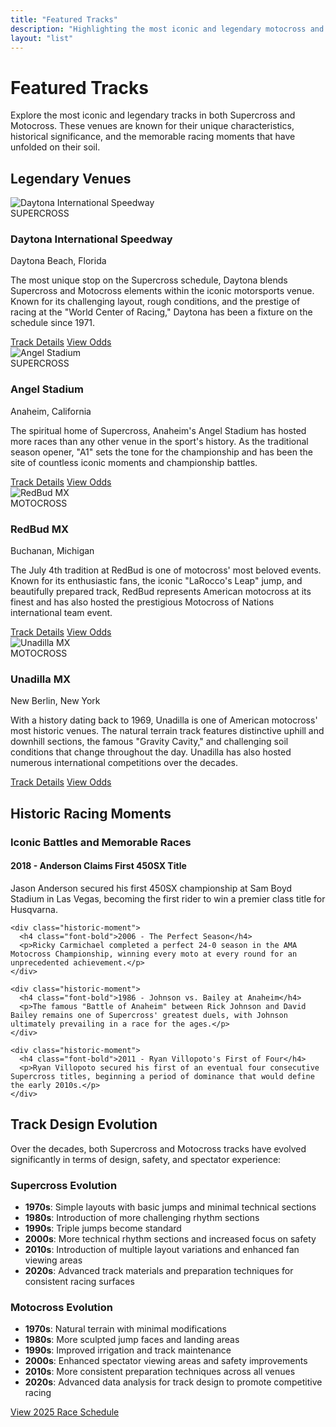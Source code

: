 ```yaml
---
title: "Featured Tracks"
description: "Highlighting the most iconic and legendary motocross and supercross tracks in the championship"
layout: "list"
---
```


# Featured Tracks

Explore the most iconic and legendary tracks in both Supercross and Motocross. These venues are known for their unique characteristics, historical significance, and the memorable racing moments that have unfolded on their soil.

## Legendary Venues

<div class="grid grid-cols-1 md:grid-cols-2 gap-8 my-8">
  <div class="featured-track bg-neutral-100 dark:bg-neutral-800 rounded-lg overflow-hidden shadow-lg">
    <div class="relative">
      <img src="/img/sample/default-track.svg" alt="Daytona International Speedway" class="w-full h-64 object-cover">
      <div class="absolute top-0 right-0 bg-primary text-white text-xs font-bold px-2 py-1 m-2 rounded">SUPERCROSS</div>
    </div>
    <div class="p-6">
      <h3 class="text-2xl font-bold mb-2">Daytona International Speedway</h3>
      <p class="text-neutral-600 dark:text-neutral-400 mb-4">Daytona Beach, Florida</p>
      <p class="mb-4">The most unique stop on the Supercross schedule, Daytona blends Supercross and Motocross elements within the iconic motorsports venue. Known for its challenging layout, rough conditions, and the prestige of racing at the "World Center of Racing," Daytona has been a fixture on the schedule since 1971.</p>
      <div class="flex justify-between items-center">
        <a href="/tracks/daytona-international-speedway/" class="text-primary hover:text-primary-700 dark:hover:text-primary-300 font-medium">Track Details</a>
        <a href="/betting/odds/daytona-2025/" class="px-4 py-2 bg-primary text-white text-sm rounded hover:bg-primary-700">View Odds</a>
      </div>
    </div>
  </div>

  <div class="featured-track bg-neutral-100 dark:bg-neutral-800 rounded-lg overflow-hidden shadow-lg">
    <div class="relative">
      <img src="/img/sample/default-track.svg" alt="Angel Stadium" class="w-full h-64 object-cover">
      <div class="absolute top-0 right-0 bg-primary text-white text-xs font-bold px-2 py-1 m-2 rounded">SUPERCROSS</div>
    </div>
    <div class="p-6">
      <h3 class="text-2xl font-bold mb-2">Angel Stadium</h3>
      <p class="text-neutral-600 dark:text-neutral-400 mb-4">Anaheim, California</p>
      <p class="mb-4">The spiritual home of Supercross, Anaheim's Angel Stadium has hosted more races than any other venue in the sport's history. As the traditional season opener, "A1" sets the tone for the championship and has been the site of countless iconic moments and championship battles.</p>
      <div class="flex justify-between items-center">
        <a href="/tracks/angel-stadium/" class="text-primary hover:text-primary-700 dark:hover:text-primary-300 font-medium">Track Details</a>
        <a href="/betting/odds/anaheim1-2025/" class="px-4 py-2 bg-primary text-white text-sm rounded hover:bg-primary-700">View Odds</a>
      </div>
    </div>
  </div>

  <div class="featured-track bg-neutral-100 dark:bg-neutral-800 rounded-lg overflow-hidden shadow-lg">
    <div class="relative">
      <img src="/img/sample/default-track.svg" alt="RedBud MX" class="w-full h-64 object-cover">
      <div class="absolute top-0 right-0 bg-primary text-white text-xs font-bold px-2 py-1 m-2 rounded">MOTOCROSS</div>
    </div>
    <div class="p-6">
      <h3 class="text-2xl font-bold mb-2">RedBud MX</h3>
      <p class="text-neutral-600 dark:text-neutral-400 mb-4">Buchanan, Michigan</p>
      <p class="mb-4">The July 4th tradition at RedBud is one of motocross' most beloved events. Known for its enthusiastic fans, the iconic "LaRocco's Leap" jump, and beautifully prepared track, RedBud represents American motocross at its finest and has also hosted the prestigious Motocross of Nations international team event.</p>
      <div class="flex justify-between items-center">
        <a href="/tracks/redbud/" class="text-primary hover:text-primary-700 dark:hover:text-primary-300 font-medium">Track Details</a>
        <a href="/betting/odds/redbud-2025/" class="px-4 py-2 bg-primary text-white text-sm rounded hover:bg-primary-700">View Odds</a>
      </div>
    </div>
  </div>

  <div class="featured-track bg-neutral-100 dark:bg-neutral-800 rounded-lg overflow-hidden shadow-lg">
    <div class="relative">
      <img src="/img/sample/default-track.svg" alt="Unadilla MX" class="w-full h-64 object-cover">
      <div class="absolute top-0 right-0 bg-primary text-white text-xs font-bold px-2 py-1 m-2 rounded">MOTOCROSS</div>
    </div>
    <div class="p-6">
      <h3 class="text-2xl font-bold mb-2">Unadilla MX</h3>
      <p class="text-neutral-600 dark:text-neutral-400 mb-4">New Berlin, New York</p>
      <p class="mb-4">With a history dating back to 1969, Unadilla is one of American motocross' most historic venues. The natural terrain track features distinctive uphill and downhill sections, the famous "Gravity Cavity," and challenging soil conditions that change throughout the day. Unadilla has also hosted numerous international competitions over the decades.</p>
      <div class="flex justify-between items-center">
        <a href="/tracks/unadilla-mx/" class="text-primary hover:text-primary-700 dark:hover:text-primary-300 font-medium">Track Details</a>
        <a href="/betting/odds/unadilla-2025/" class="px-4 py-2 bg-primary text-white text-sm rounded hover:bg-primary-700">View Odds</a>
      </div>
    </div>
  </div>
</div>

## Historic Racing Moments

<div class="my-8 bg-neutral-100 dark:bg-neutral-800 rounded-lg p-6">
  <h3 class="text-xl font-bold mb-4">Iconic Battles and Memorable Races</h3>
  
  <div class="space-y-4">
    <div class="historic-moment">
      <h4 class="font-bold">2018 - Anderson Claims First 450SX Title</h4>
      <p>Jason Anderson secured his first 450SX championship at Sam Boyd Stadium in Las Vegas, becoming the first rider to win a premier class title for Husqvarna.</p>
    </div>
    
    <div class="historic-moment">
      <h4 class="font-bold">2006 - The Perfect Season</h4>
      <p>Ricky Carmichael completed a perfect 24-0 season in the AMA Motocross Championship, winning every moto at every round for an unprecedented achievement.</p>
    </div>
    
    <div class="historic-moment">
      <h4 class="font-bold">1986 - Johnson vs. Bailey at Anaheim</h4>
      <p>The famous "Battle of Anaheim" between Rick Johnson and David Bailey remains one of Supercross' greatest duels, with Johnson ultimately prevailing in a race for the ages.</p>
    </div>
    
    <div class="historic-moment">
      <h4 class="font-bold">2011 - Ryan Villopoto's First of Four</h4>
      <p>Ryan Villopoto secured his first of an eventual four consecutive Supercross titles, beginning a period of dominance that would define the early 2010s.</p>
    </div>
  </div>
</div>

## Track Design Evolution

Over the decades, both Supercross and Motocross tracks have evolved significantly in terms of design, safety, and spectator experience:

### Supercross Evolution
- **1970s**: Simple layouts with basic jumps and minimal technical sections
- **1980s**: Introduction of more challenging rhythm sections
- **1990s**: Triple jumps become standard
- **2000s**: More technical rhythm sections and increased focus on safety
- **2010s**: Introduction of multiple layout variations and enhanced fan viewing areas
- **2020s**: Advanced track materials and preparation techniques for consistent racing surfaces

### Motocross Evolution
- **1970s**: Natural terrain with minimal modifications
- **1980s**: More sculpted jump faces and landing areas
- **1990s**: Improved irrigation and track maintenance
- **2000s**: Enhanced spectator viewing areas and safety improvements
- **2010s**: More consistent preparation techniques across all venues
- **2020s**: Advanced data analysis for track design to promote competitive racing

<div class="text-center my-8">
  <a href="/races/schedule/" class="inline-block px-6 py-3 bg-primary text-white rounded-lg hover:bg-primary-700 font-medium">View 2025 Race Schedule</a>
</div>